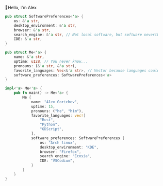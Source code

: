 👋Hello, I'm Alex
```Rust
pub struct SoftwarePreferences<'a> {
    os: &'a str,
    desktop_environment: &'a str,
    browser: &'a str,
    search_engine: &'a str, // Not local software, but software nevertheless
    IDE: &'a str,
}

pub struct Me<'a> {
    name: &'a str,
    uptime: u128, // You never know...
    pronouns: (&'a str, &'a str),
    favorite_languages: Vec<&'a str>, // Vector because languages could be added during human's runtime
    software_preferences: SoftwarePreferences<'a>
}

impl<'a> Me<'a> {
    pub fn main() -> Me<'a> {
        Me {
            name: "Alex Gorichev",
            uptime: 15,
            pronouns: ("he", "him"),
            favorite_languages: vec![
                "Rust",
                "Python",
                "GDScript",
            ],
            software_preferences: SoftwarePreferences {
                os: "Arch linux",
                desktop_environment: "KDE",
                browser: "Firefox",
                search_engine: "Ecosia",
                IDE: "VSCodium",
            }
        }
    }
}

```

<!---
Voklen/Voklen is a ✨ special ✨ repository because its `README.md` (this file) appears on your GitHub profile.
You can click the Preview link to take a look at your changes.
--->
